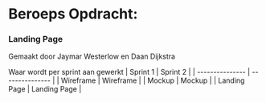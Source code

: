 # Beroeps Opdracht:
### **Landing Page**

Gemaakt door Jaymar Westerlow en Daan Dijkstra

Waar wordt per sprint aan gewerkt
| Sprint 1        | Sprint 2        |
| --------------- | --------------- |
| Wireframe       | Wireframe       |
| Mockup          | Mockup          |
| Landing Page    | Landing Page    |


